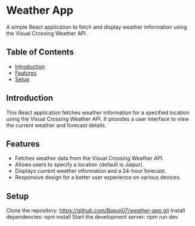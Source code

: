 # Weather App

A simple React application to fetch and display weather information using the Visual Crossing Weather API.

## Table of Contents

- [Introduction](#introduction)
- [Features](#features)
- [Setup](#setup)

## Introduction

This React application fetches weather information for a specified location using the Visual Crossing Weather API.
It provides a user interface to view the current weather and forecast details.

## Features

- Fetches weather data from the Visual Crossing Weather API.
- Allows users to specify a location (default is Jaipur).
- Displays current weather information and a 24-hour forecast.
- Responsive design for a better user experience on various devices.

## Setup

 Clone the repository:
https://github.com/Bapuji07/weather-app.git
Install dependencies:
npm install
Start the development server:
npm run dev
